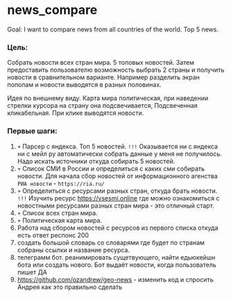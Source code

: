 # news_compare
Goal: I want to compare news from all countries of the world. Top 5 news.

### Цель:
Собрать новости всех стран мира. 5 топовых новостей. Затем предоставить пользователю возможность выбрать 2 страны и получить новости в сравнительном варианте. Например разделить экран пополам и новости выводятся в разных половинах. 

Идея по внешнему виду. Карта мира политическая, при наведении стрелки курсора на страну она подсвечивается, Подсвеченная кликабельная. При клике выводятся новости. 

### Первые шаги:

1) `+` Парсер с яндекса. Топ 5 новостей.  `!!!`  Оказывается ни с яндекса ни с мейл ру автоматически собрать данные у меня не получилось. Надо искать источники откуда собирать 5 новостей. 
2) `+` Список СМИ в России и определиться с каких сми собирать новости. Для начала сбор новостей от информационного агенства `РИА новости` - `https://ria.ru/`
3) `+` Определиться с ресурсами разных стран, откуда брать новости. `!!!` Изучить ресурс https://vsesmi.online где можно ознакомиться с новостными ресурсами разных стран мира - это отличный старт.
4) `+` Список всех стран мира.
5) `+` Политическая карта мира.
6) Работа над сбором новостей с ресурсов из первого списка откуда есть ответ респонс 200
7) создать большой словарь со словарями где будет по странам собраны ссылки и название ресурса.
8) телеграмм бот. реанимировать сущетвующего, найти едьюкейшн бота или создать нового. Бот выдаёт новости, когда пользователь пишет ДА
9) https://github.com/ozandrew/geo-news  - изменить код и спросить Андрея как это правильно сделать

